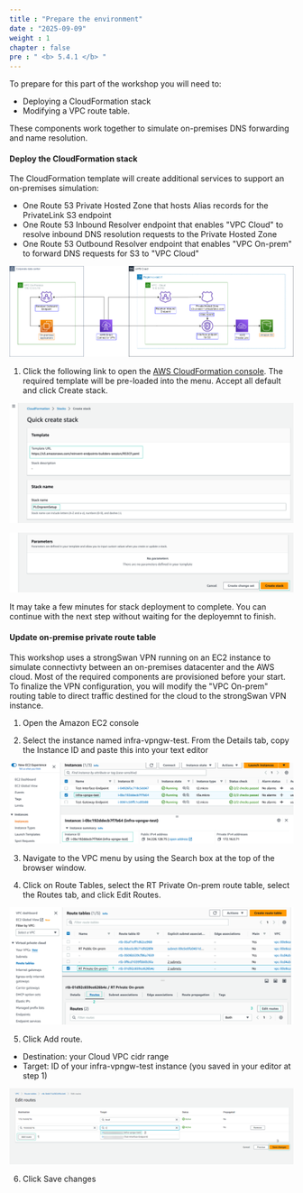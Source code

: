 ```yaml
---
title : "Prepare the environment"
date : "2025-09-09"
weight : 1
chapter : false
pre : " <b> 5.4.1 </b> "
---
```


To prepare for this part of the workshop you will need to:

- Deploying a CloudFormation stack
- Modifying a VPC route table.

These components work together to simulate on-premises DNS forwarding and name resolution.

#### Deploy the CloudFormation stack

The CloudFormation template will create additional services to support an on-premises simulation:

- One Route 53 Private Hosted Zone that hosts Alias records for the PrivateLink S3 endpoint
- One Route 53 Inbound Resolver endpoint that enables "VPC Cloud" to resolve inbound DNS resolution requests to the Private Hosted Zone
- One Route 53 Outbound Resolver endpoint that enables "VPC On-prem" to forward DNS requests for S3 to "VPC Cloud"

![route 53 diagram](/images/5-Workshop/5.4-S3-onprem/route53.png)

1. Click the following link to open the [AWS CloudFormation console](https://us-east-1.console.aws.amazon.com/cloudformation/home?region=us-east-1#/stacks/quickcreate?templateURL=https://s3.amazonaws.com/reinvent-endpoints-builders-session/R53CF.yaml&stackName=PLOnpremSetup). The required template will be pre-loaded into the menu. Accept all default and click Create stack.

![Create stack](/images/5-Workshop/5.4-S3-onprem/create-stack.png)

![Button](/images/5-Workshop/5.4-S3-onprem/create-stack-button.png)

It may take a few minutes for stack deployment to complete. You can continue with the next step without waiting for the deployemnt to finish.

#### Update on-premise private route table

This workshop uses a strongSwan VPN running on an EC2 instance to simulate connectivty between an on-premises datacenter and the AWS cloud. Most of the required components are provisioned before your start. To finalize the VPN configuration, you will modify the "VPC On-prem" routing table to direct traffic destined for the cloud to the strongSwan VPN instance.

1. Open the Amazon EC2 console

2. Select the instance named infra-vpngw-test. From the Details tab, copy the Instance ID and paste this into your text editor

![ec2 id](/images/5-Workshop/5.4-S3-onprem/ec2-onprem-id.png)

3. Navigate to the VPC menu by using the Search box at the top of the browser window.

4. Click on Route Tables, select the RT Private On-prem route table, select the Routes tab, and click Edit Routes.

![rt](/images/5-Workshop/5.4-S3-onprem/rt.png)

5. Click Add route.

- Destination: your Cloud VPC cidr range
- Target: ID of your infra-vpngw-test instance (you saved in your editor at step 1)

![add route](/images/5-Workshop/5.4-S3-onprem/add-route.png)

6. Click Save changes
